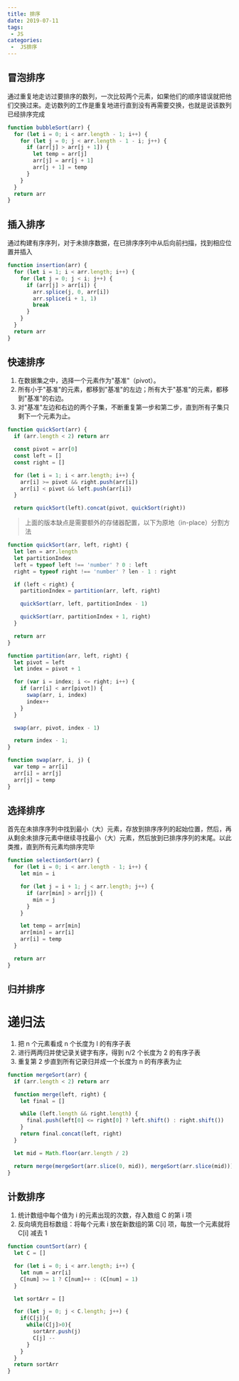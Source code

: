 ```yaml
---
title: 排序
date: 2019-07-11
tags:
 - JS
categories:
 -  JS排序
---
```


## 冒泡排序

通过重复地走访过要排序的数列，一次比较两个元素，如果他们的顺序错误就把他们交换过来。走访数列的工作是重复地进行直到没有再需要交换，也就是说该数列已经排序完成

```js
function bubbleSort(arr) {
  for (let i = 0; i < arr.length - 1; i++) {
    for (let j = 0; j < arr.length - 1 - i; j++) {
      if (arr[j] > arr[j + 1]) {
        let temp = arr[j]
        arr[j] = arr[j + 1]
        arr[j + 1] = temp
      }
    }
  }
  return arr
}
```

## 插入排序

通过构建有序序列，对于未排序数据，在已排序序列中从后向前扫描，找到相应位置并插入

```js
function insertion(arr) {
  for (let i = 1; i < arr.length; i++) {
    for (let j = 0; j < i; j++) {
      if (arr[j] > arr[i]) {
        arr.splice(j, 0, arr[i])
        arr.splice(i + 1, 1)
        break
      }
    }
  }
  return arr
}
```

## 快速排序

1. 在数据集之中，选择一个元素作为"基准"（pivot）。
2. 所有小于"基准"的元素，都移到"基准"的左边；所有大于"基准"的元素，都移到"基准"的右边。
3. 对"基准"左边和右边的两个子集，不断重复第一步和第二步，直到所有子集只剩下一个元素为止。

```js
function quickSort(arr) {
  if (arr.length < 2) return arr

  const pivot = arr[0]
  const left = []
  const right = []

  for (let i = 1; i < arr.length; i++) {
    arr[i] >= pivot && right.push(arr[i])
    arr[i] < pivot && left.push(arr[i])
  }

  return quickSort(left).concat(pivot, quickSort(right))
```

> 上面的版本缺点是需要额外的存储器配置，以下为原地（in-place）分割方法

```js
function quickSort(arr, left, right) {
  let len = arr.length
  let partitionIndex
  left = typeof left !== 'number' ? 0 : left
  right = typeof right !== 'number' ? len - 1 : right

  if (left < right) {
    partitionIndex = partition(arr, left, right)

    quickSort(arr, left, partitionIndex - 1)

    quickSort(arr, partitionIndex + 1, right)
  }

  return arr
}

function partition(arr, left, right) {
  let pivot = left
  let index = pivot + 1

  for (var i = index; i <= right; i++) {
    if (arr[i] < arr[pivot]) {
      swap(arr, i, index)
      index++
    }
  }

  swap(arr, pivot, index - 1)

  return index - 1;
}

function swap(arr, i, j) {
  var temp = arr[i]
  arr[i] = arr[j]
  arr[j] = temp
}
```
## 选择排序

首先在未排序序列中找到最小（大）元素，存放到排序序列的起始位置，然后，再从剩余未排序元素中继续寻找最小（大）元素，然后放到已排序序列的末尾。以此类推，直到所有元素均排序完毕

```js
function selectionSort(arr) {
  for (let i = 0; i < arr.length - 1; i++) {
    let min = i

    for (let j = i + 1; j < arr.length; j++) {
      if (arr[min] > arr[j]) {
        min = j
      }
    }

    let temp = arr[min]
    arr[min] = arr[i]
    arr[i] = temp
  }

  return arr
}
```

## 归并排序

# 递归法
1. 把 n 个元素看成 n 个长度为 l 的有序子表
2. 进行两两归并使记录关键字有序，得到 n/2 个长度为 2 的有序子表
3. 重复第 2 步直到所有记录归并成一个长度为 n 的有序表为止

```js
function mergeSort(arr) {
  if (arr.length < 2) return arr

  function merge(left, right) {
    let final = []

    while (left.length && right.length) {
      final.push(left[0] <= right[0] ? left.shift() : right.shift())
    }
    return final.concat(left, right)
  }

  let mid = Math.floor(arr.length / 2)

  return merge(mergeSort(arr.slice(0, mid)), mergeSort(arr.slice(mid)))
}
```

## 计数排序
1. 统计数组中每个值为 i 的元素出现的次数，存入数组 C 的第 i 项
2. 反向填充目标数组：将每个元素 i 放在新数组的第 C[i] 项，每放一个元素就将 C[i] 减去 1

```js
function countSort(arr) {
  let C = []

  for (let i = 0; i < arr.length; i++) {
    let num = arr[i]
    C[num] >= 1 ? C[num]++ : (C[num] = 1)
  }

  let sortArr = []

  for (let j = 0; j < C.length; j++) {
    if(C[j]){
      while(C[j]>0){
        sortArr.push(j)
        C[j] --
      }
    }
  }
  return sortArr
}
```
